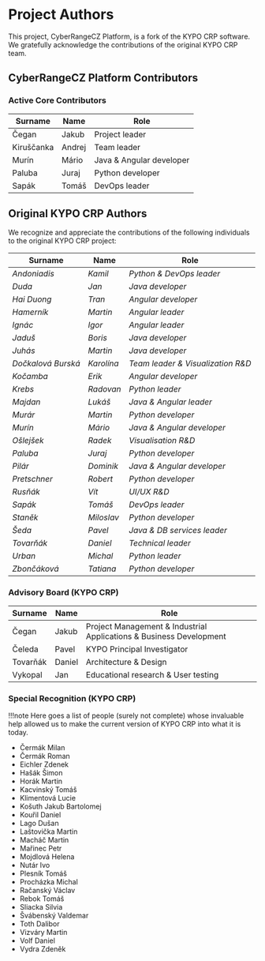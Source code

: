 # Project Authors

This project, CyberRangeCZ Platform, is a fork of the KYPO CRP software.  We gratefully acknowledge the contributions of the original KYPO CRP team.

## CyberRangeCZ Platform Contributors

### Active Core Contributors

| Surname | Name | Role |
| ------ | ------ | ------ |
| Čegan | Jakub | Project leader |
| Kiruščanka | Andrej | Team leader |
| Murín | Mário | Java & Angular developer |
| Paluba | Juraj | Python developer |
| Sapák | Tomáš | DevOps leader |

## Original KYPO CRP Authors

We recognize and appreciate the contributions of the following individuals to the original KYPO CRP project:

| Surname | Name | Role |
| ------ | ------ | ------ |
| *Andoniadis* | *Kamil* | *Python & DevOps leader* |
| *Duda* | *Jan* | *Java developer* |
| *Hai Duong* | *Tran* | *Angular developer* |
| *Hamerník* | *Martin* | *Angular leader* |
| *Ignác* | *Igor* | *Angular leader* |
| *Jaduš* | *Boris* | *Java developer* |
| *Juhás* | *Martin* | *Java developer* |
| *Dočkalová Burská* | *Karolína* | *Team leader & Visualization R&D* |
| *Kočamba* | *Erik* | *Angular developer* |
| *Krebs* | *Radovan* | *Python leader* |
| *Majdan* | *Lukáš* | *Java & Angular leader* |
| *Murár* | *Martin* | *Python developer* |
| *Murín* | *Mário* | *Java & Angular developer* |
| *Ošlejšek* | *Radek* | *Visualisation R&D* |
| *Paluba* | *Juraj* | *Python developer* |
| *Pilár* | *Dominik* | *Java & Angular developer* |
| *Pretschner* | *Robert* | *Python developer* |
| *Rusňák* | *Vít* | *UI/UX R&D* |
| *Sapák* | *Tomáš* | *DevOps leader* |
| *Staněk* | *Miloslav* | *Python developer* |
| *Šeda* | *Pavel* | *Java & DB services leader* |
| *Tovarňák* | *Daniel* | *Technical leader* |
| *Urban* | *Michal* | *Python leader* |
| *Zbončáková* | *Tatiana* | *Python developer* |

### Advisory Board (KYPO CRP)

| Surname | Name | Role |
| ------ | ------ | ------ |
| Čegan | Jakub | Project Management & Industrial Applications & Business Development |
| Čeleda | Pavel | KYPO Principal Investigator |
| Tovarňák | Daniel |  Architecture & Design |
| Vykopal | Jan | Educational research & User testing |

### Special Recognition (KYPO CRP)

!!!note
    Here goes a list of people (surely not complete) whose invaluable help allowed us to make the current version of KYPO CRP into what it is today.

- Čermák Milan
- Čermák Roman
- Eichler Zdenek
- Hašák Šimon
- Horák Martin
- Kacvinský Tomáš
- Klimentová Lucie
- Košuth Jakub Bartolomej
- Kouřil Daniel
- Lago Dušan
- Laštovička Martin
- Macháč Martin
- Mařinec Petr
- Mojdlová Helena
- Nutár Ivo
- Plesník Tomáš
- Procházka Michal
- Račanský Václav
- Rebok Tomáš
- Sliacka Silvia
- Švábenský Valdemar
- Toth Dalibor
- Vizváry Martin
- Volf Daniel
- Vydra Zdeněk
